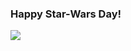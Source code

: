 <h3>Happy Star-Wars Day!</h3>
<img src="https://icompile.eladkarako.com/_uploads/2016/05/icompile.eladkarako.com_happy_star_wars_day_may_the_1st_may_the_force_be_with_you.png"/>
